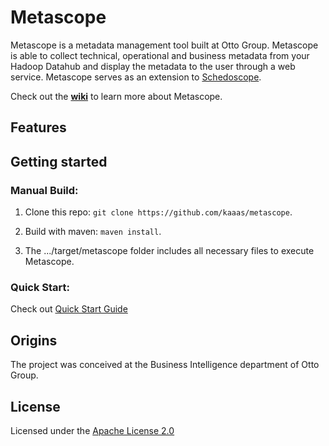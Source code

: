 # Metascope

Metascope is a metadata management tool built at Otto Group. Metascope is able to collect technical, operational and business metadata from your Hadoop Datahub and display the metadata to the user through a web service.
Metascope serves as an extension to [Schedoscope](https://github.com/ottogroup/schedoscope). 

Check out the [**wiki**](https://github.com/kaaas/metascope/wiki) to learn more about Metascope.

## Features

## Getting started

### Manual Build:
1. Clone this repo: `git clone https://github.com/kaaas/metascope`.

2. Build with maven: `maven install`.

3. The .../target/metascope folder includes all necessary files to execute Metascope.

### Quick Start:
Check out [Quick Start Guide](wiki/Home)

## Origins
The project was conceived at the Business Intelligence department of Otto Group.

## License
Licensed under the [Apache License 2.0](https://github.com/ottogroup/schedoscope/blob/master/LICENSE)
